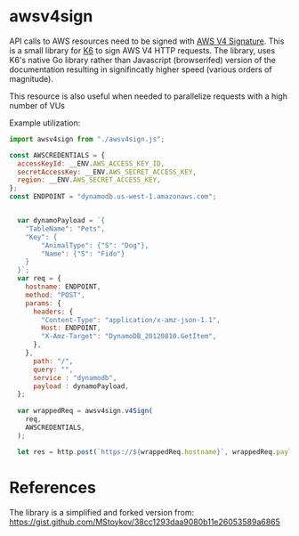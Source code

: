 # awsv4sign
API calls to AWS resources need to be signed with [AWS V4 Signature](https://docs.aws.amazon.com/general/latest/gr/signature-version-4.html). 
This is a small library for [K6](https://k6.io/) to sign AWS V4 HTTP requests. 
The library, uses K6's native Go library rather than Javascript (browserifed) version of the documentation resulting in signifincatly higher speed (various orders of magnitude).

This resource is also useful when needed to parallelize requests with a high number of VUs


Example utilization:

```javascript
import awsv4sign from "./awsv4sign.js";

const AWSCREDENTIALS = {
  accessKeyId: __ENV.AWS_ACCESS_KEY_ID,
  secretAccessKey: __ENV.AWS_SECRET_ACCESS_KEY,
  region: __ENV.AWS_SECRET_ACCESS_KEY,
};
const ENDPOINT = "dynamodb.us-west-1.amazonaws.com";


  var dynamoPayload = `{
    "TableName": "Pets",
    "Key": {
        "AnimalType": {"S": "Dog"},
        "Name": {"S": "Fido"}
    }
  }`;
  var req = {
    hostname: ENDPOINT,
    method: "POST",
    params: {
      headers: {
        "Content-Type": "application/x-amz-json-1.1",
        Host: ENDPOINT,
        "X-Amz-Target": "DynamoDB_20120810.GetItem",
      },
    },
      path: "/",
      query: "",
      service : "dynamodb",
      payload : dynamoPayload,
  };
  
  var wrappedReq = awsv4sign.v4Sign(
    req,
    AWSCREDENTIALS,
  );

  let res = http.post(`https://${wrappedReq.hostname}`, wrappedReq.payload, wrappedReq.params);
```

# References
The library is a simplified and forked version from: https://gist.github.com/MStoykov/38cc1293daa9080b11e26053589a6865 
